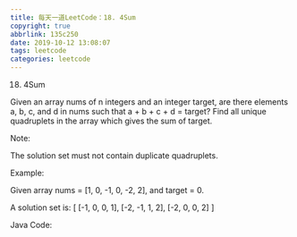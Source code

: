 ```yaml
---
title: 每天一道LeetCode：18. 4Sum
copyright: true
abbrlink: 135c250
date: 2019-10-12 13:08:07
tags: leetcode
categories: leetcode
---
```

18. 4Sum
<!--more-->
Given an array nums of n integers and an integer target, are there elements a, b, c, and d in nums such that a + b + c + d = target? Find all unique quadruplets in the array which gives the sum of target.

Note:

The solution set must not contain duplicate quadruplets.

Example:

Given array nums = [1, 0, -1, 0, -2, 2], and target = 0.

A solution set is:
[
  [-1,  0, 0, 1],
  [-2, -1, 1, 2],
  [-2,  0, 0, 2]
]

Java Code:
```

```